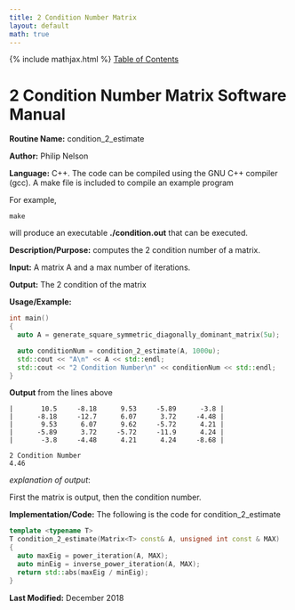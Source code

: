 ```yaml
---
title: 2 Condition Number Matrix
layout: default
math: true
---
```

{% include mathjax.html %}
<a href="https://philipnelson5.github.io/math4610/SoftwareManual"> Table of Contents </a>
# 2 Condition Number Matrix Software Manual

**Routine Name:** condition_2_estimate

**Author:** Philip Nelson

**Language:** C++. The code can be compiled using the GNU C++ compiler (gcc). A make file is included to compile an example program

For example,

```
make
```

will produce an executable **./condition.out** that can be executed.

**Description/Purpose:** computes the 2 condition number of a matrix.

**Input:** A matrix A and a max number of iterations.

**Output:** The 2 condition of the matrix

**Usage/Example:**

``` cpp
int main()
{
  auto A = generate_square_symmetric_diagonally_dominant_matrix(5u);

  auto conditionNum = condition_2_estimate(A, 1000u);
  std::cout << "A\n" << A << std::endl;
  std::cout << "2 Condition Number\n" << conditionNum << std::endl;
}
```

**Output** from the lines above
```
|       10.5     -8.18      9.53     -5.89      -3.8 |
|      -8.18     -12.7      6.07      3.72     -4.48 |
|       9.53      6.07      9.62     -5.72      4.21 |
|      -5.89      3.72     -5.72     -11.9      4.24 |
|       -3.8     -4.48      4.21      4.24     -8.68 |

2 Condition Number
4.46
```

_explanation of output_:

First the matrix is output, then the condition number.

**Implementation/Code:** The following is the code for condition_2_estimate

``` cpp
template <typename T>
T condition_2_estimate(Matrix<T> const& A, unsigned int const & MAX)
{
  auto maxEig = power_iteration(A, MAX);
  auto minEig = inverse_power_iteration(A, MAX);
  return std::abs(maxEig / minEig);
}
```

**Last Modified:** December 2018
